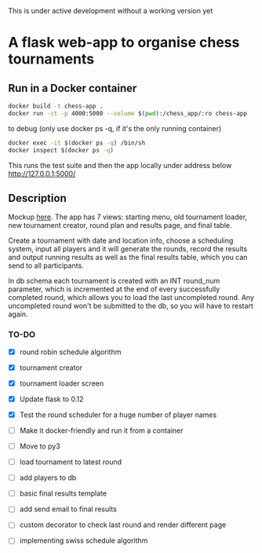 <aside class="warning">
This is under active development without a working version yet
</aside>

# A flask web-app to organise chess tournaments 


## Run in a Docker container

```bash
docker build -t chess-app .
docker run -it -p 4000:5000 --volume $(pwd):/chess_app/:ro chess-app
```

to debug (only use docker ps -q, if it's the only running container)
```bash
docker exec -it $(docker ps -q) /bin/sh
docker inspect $(docker ps -q)
```

This runs the test suite and then the app locally under address below
http://127.0.0.1:5000/


## Description

Mockup [here](https://moqups.com/pe3v4/7xozNp9y). The app has 7 views: starting menu, old tournament loader, new tournament creator, round plan and results page, and final table.

Create a tournament with date and location info, choose a scheduling system, input all players and it will generate the rounds, record the results and output running results as well as the final results table, which you can send to all participants. 

In db schema each tournament is created with an INT round_num parameter, which is incremented at the end of every successfully completed round, which allows you to load the last uncompleted round. Any uncompleted round won't be submitted to the db, so you will have to restart again. 


### TO-DO

- [x] round robin schedule algorithm
- [x] tournament creator
- [x] tournament loader screen
- [x] Update flask to 0.12
- [x] Test the round scheduler for a huge number of player names
- [ ] Make it docker-friendly and run it from a container
- [ ] Move to py3
- [ ] load tournament to latest round 
- [ ] add players to db
- [ ] basic final results template 
- [ ] add send email to final results
- [ ] custom decorator to check last round and render different page
- [ ] implementing swiss schedule algorithm


